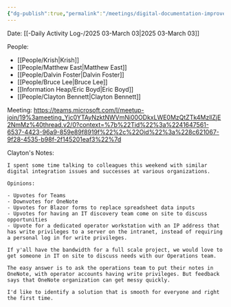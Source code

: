 ```yaml
---
{"dg-publish":true,"permalink":"/meetings/digital-documentation-improvements-leveraging-ms-365-and-beyond/","noteIcon":"","created":"2025-03-03T11:54:24.512-06:00"}
---
```


Date: [[-Daily Activity Log-/2025 03-March 03\|2025 03-March 03]]

  
People:
- [[People/Krish\|Krish]]
- [[People/Matthew East\|Matthew East]]
- [[People/Dalvin Foster\|Dalvin Foster]]
- [[People/Bruce Lee\|Bruce Lee]]
- [[Information Heap/Eric Boyd\|Eric Boyd]]
- [[People/Clayton Bennett\|Clayton Bennett]]

Meeting:
https://teams.microsoft.com/l/meetup-join/19%3ameeting_Yjc0YTAyNzktNWVmNi00ODkxLWE0MzQtZTk4MzllZjE2NmMz%40thread.v2/0?context=%7b%22Tid%22%3a%2241647561-6537-4423-96a9-859e89f8919f%22%2c%22Oid%22%3a%228c621067-9f28-4535-b98f-2f145201eaf3%22%7d

Clayton's Notes:

```
I spent some time talking to colleagues this weekend with similar digital integration issues and successes at various organizations. 

Opinions:

- Upvotes for Teams
- Downvotes for OneNote
- Upvotes for Blazor forms to replace spreadsheet data inputs
- Upvotes for having an IT discovery team come on site to discuss opportunities
- Upvote for a dedicated operator workstation with an IP address that has write privileges to a server on the intranet, instead of requiring a personal log in for write privileges. 

If y'all have the bandwidth for a full scale project, we would love to get someone in IT on site to discuss needs with our Operations team. 

The easy answer is to ask the operations team to put their notes in OneNote, with operator accounts having write privileges. But feedback says that OneNote organization can get messy quickly.

I'd like to identify a solution that is smooth for everyone and right the first time.
```

